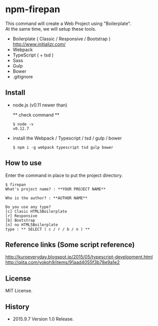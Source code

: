 # npm-firepan

This command will create a Web Project using "Boilerplate".  
At the same time, we will setup these tools.  
* Boilerplate ( Classic / Responsive / Bootstrap )  
    http://www.initializr.com/
* Webpack
* TypeScript ( + tsd )
* Sass
* Gulp
* Bower
* .gitignore


## Install
* node.js (v0.11 newer than)  

    ** check command **
    ```plane
    $ node -v
    v0.12.7
    ```

* install the Webpack / Typescript / tsd / gulp / bower  
    ```plane
    $ npm i -g webpack typescript tsd gulp bower
    ```

## How to use
Enter the command in place to put the project directory.

```plane
$ firepan
What's project name? : **YOUR PROJECT NAME**

Who is the author? : **AUTHOR NAME**

Do you use any type?
[c] Clasic HTML5Boilerplate
[r] Responsive
[b] Bootstrap
[n] no HTML5Boilerplate
type : ** SELECT ( c / r / b / n ) **

```


## Reference links (Some script reference)
http://kuroeveryday.blogspot.jp/2015/05/typescript-development.html
http://qiita.com/yokoh9/items/91aad4055f3b78e9a1e2

## License
MIT License.

## History

* 2015.9.7 Version 1.0 Release.
